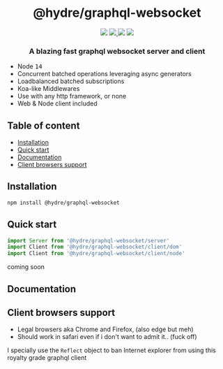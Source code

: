 <h1 align=center>@hydre/graphql-websocket</h1>
<p align=center>
  <img src="https://img.shields.io/github/license/hydreio/graphql-websocket.svg?style=for-the-badge" />
  <a href="https://www.npmjs.com/package/@hydre/graphql-websocket">
    <img src="https://img.shields.io/npm/v/@hydre/graphql-websocket.svg?logo=npm&style=for-the-badge" />
  </a>
  <img src="https://img.shields.io/npm/dw/@hydre/graphql-websocket?logo=npm&style=for-the-badge" />
  <img src="https://img.shields.io/github/workflow/status/hydreio/graphql-websocket/CI?logo=Github&style=for-the-badge" />
</p>

<h3 align=center>A blazing fast graphql websocket server and client</h3>

- Node <kbd>14</kbd>
- Concurrent batched operations leveraging async generators
- Loadbalanced batched subscriptions
- Koa-like Middlewares
- Use with any http framework, or none
- Web & Node client included

## Table of content <!-- omit in toc -->

- [Installation](#installation)
- [Quick start](#quick-start)
- [Documentation](#documentation)
- [Client browsers support](#client-browsers-support)

## Installation

```sh
npm install @hydre/graphql-websocket
```

## Quick start

```js
import Server from '@hydre/graphql-websocket/server'
import Client from '@hydre/graphql-websocket/client/dom'
import Client from '@hydre/graphql-websocket/client/node'
```

coming soon

## Documentation


## Client browsers support

- Legal browsers aka Chrome and Firefox, (also edge but meh)
- Should work in safari even if i don't want to admit it.. (fuck off)

I specially use the `Reflect` object to ban Internet explorer from
using this royalty grade graphql client